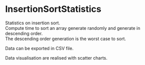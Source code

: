 # InsertionSortStatistics
Statistics on insertion sort.<br/>
Compute time to sort an array generate randomly and generate in descending order.<br/>
The descending order generation is the worst case to sort.<br/>

Data can be exported in CSV file.<br/>

Data visualisation are realised with scatter charts.<br/>